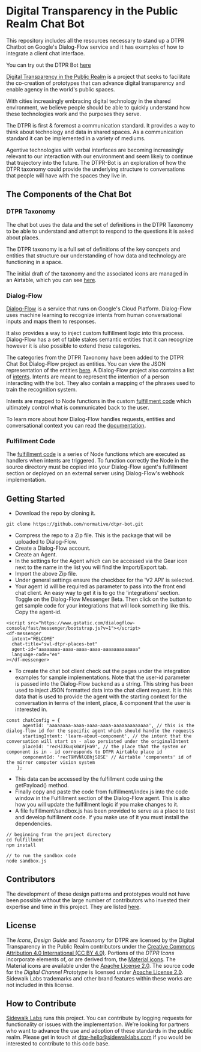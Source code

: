 # Digital Transparency in the Public Realm Chat Bot

This repository includes all the resources necessary to stand up a DTPR Chatbot on Google's Dialog-Flow service and it has examples of how to integrate a client chat interface. 

You can try out the DTPR Bot [here](https://normative.github.io/dtpr-bot/index.html)

[Digital Transparency in the Public Realm](https://sidewalklabs.com/dtpr/) is a project that seeks to facilitate the co-creation of prototypes that can advance digital transparency and enable agency in the world's public spaces.

With cities increasingly embracing digital technology in the shared environment, we believe people should be able to quickly understand how these technologies work and the purposes they serve. 

The DTPR is first & foremost a communication standard. It provides a way to think about technology and data in shared spaces.
As a communication standard it can be implemented in a variety of mediums. 

Agentive technologies with verbal interfaces are becoming increasingly relevant to our interaction with our environment and seem likely to continue that trajectory into the future. The DTPR-Bot is an exploration of how the DTPR taxonomy could provide the underlying structure to conversations that people will have with the spaces they live in.

## The Components of the Chat Bot

### DTPR Taxonomy
The chat bot uses the data and the set of definitions in the DTPR Taxonomy to be able to understand and attempt to respond to the questions it is asked about places. 

The DTPR taxonomy is a full set of definitions of the key concpets and entities that structure our understanding of how data and technology are functioning in a space. 

The initial draft of the taxonomy and the associated icons are managed in an Airtable, which you can see [here](https://airtable.com/shrsW7o7ji3VjsZSz).

### Dialog-Flow
[Dialog-Flow](https://dialogflow.com/) is a service that runs on Google's Cloud Platform. Dialog-Flow uses machine learning to recognize intents from human conversational inputs and maps them to responses. 

It also provides a way to inject custom fulfillment logic into this process. Dialog-Flow has a set of table stakes semantic entities that it can recognize however it is also possible to extend these categories. 

The categories from the DTPR Taxonomy have been added to the DTPR Chat Bot Dialog-Flow project as entities. You can view the JSON representation of the entities [here](https://github.com/normative/dtpr-bot/tree/master/entities). A Dialog-Flow project also contains a list of [intents](https://github.com/normative/dtpr-bot/tree/master/intents). Intents are meant to represent the intention of a person interacting with the bot. They also contain a mapping of the phrases used to train the recognition system.

Intents are mapped to Node functions in the custom [fulfillment code](https://github.com/normative/dtpr-bot/blob/master/fulfillment/index.js) which ultimately control what is communicated back to the user.

To learn more about how Dialog-Flow handles requests, entities and conversational context you can read the [documentation](https://dialogflow.com/docs).

### Fulfillment Code
The [fulfillment code](https://github.com/normative/dtpr-bot/blob/master/fulfillment/index.js) is a series of Node functions which are executed as handlers when intents are triggered. To function correctly the Node in the source directory must be copied into your Dialog-Flow agent's fulfillment section or deployed on an external server using Dialog-Flow's webhook implementation.

## Getting Started

- Download the repo by cloning it.
```
git clone https://github.com/normative/dtpr-bot.git
```
- Compress the repo to a Zip file. This is the package that will be uploaded to Dialog-Flow.
- Create a Dialog-Flow account.
- Create an Agent.
- In the settings for the Agent which can be accessed via the Gear icon next to the name in the list you will find the Import/Export tab.
- Import the above Zip file.
- Under general settings ensure the checkbox for the 'V2 API' is selected.
- Your agent id will be required as parameter to pass into the front end chat client. An easy way to get it is to go the 'integrations' section. Toggle on the Dialog-Flow Messenger Beta. Then click on the button to get sample code for your integrations that will look something like this. Copy the agent-id.

```
<script src="https://www.gstatic.com/dialogflow-console/fast/messenger/bootstrap.js?v=1"></script>
<df-messenger
  intent="WELCOME"
  chat-title="swl-dtpr-places-bot"
  agent-id="aaaaaaaa-aaaa-aaaa-aaaa-aaaaaaaaaaaaa"
  language-code="en"
></df-messenger>
```

- To create the chat bot client check out the pages under the integration examples for sample implementations. Note that the user-id parameter is passed into the Dialog-Flow backend as a string. This string has been used to inject JSON formatted data into the chat client request. It is this data that is used to provide the agent with the starting context for the conversation in terms of the intent, place, & component that the user is interested in.

```
const chatConfig = {
      agentId: 'aaaaaaaa-aaaa-aaaa-aaaa-aaaaaaaaaaaaa', // this is the dialog-flow id for the specific agent which should handle the requests
      startingIntent: 'learn-about-component', // the intent that the conversation will start on - also persisted under the originalIntent
      placeId: 'recHJJkuqk0AYjHa9', // the place that the system or component is in - id corresponds to DTPR Airtable place id
      componentId: 'recT9MVNlQBhjSBSE' // Airtable 'components' id of the mirror computer vision system
    };
```

- This data can be accessed by the fulfillment code using the getPayload() method.
- Finally copy and paste the code from fulfillment/index.js into the code window in the Fulfillment section of the Dialog-Flow agent. This is also how you will update the fulfillment logic if you make changes to it.
- A file fulfillment/sandbox.js has been provided to serve as a place to test and develop fulfillment code. If you make use of it you must install the dependencies.

```
// beginning from the project directory
cd fulfillment
npm install

// to run the sandbox code
node sandbox.js
```

## Contributors

The development of these design patterns and prototypes would not have been possible without the large number of contributors who invested their expertise and time in this project. They are listed [here](contributors.md).

## License

The _Icons_, _Design Guide_ and _Taxonomy_ for DTPR are licensed by the Digital Transparency in the Public Realm contributors under the [Creative Commons Attribution 4.0 International (CC BY 4.0)](https://creativecommons.org/licenses/by/4.0/).
Portions of the _DTPR Icons_ incorporate elements of, or are derived from, the [Material icons](https://material.io/tools/icons/). The Material icons are available under the [Apache License 2.0](https://www.apache.org/licenses/LICENSE-2.0.html).
The source code for the _Digital Channel Prototype_ is licensed under [Apache License 2.0](https://www.apache.org/licenses/LICENSE-2.0.html).
Sidewalk Labs trademarks and other brand features within these works are not included in this license.

## How to Contribute

[Sidewalk Labs](https://www.sidewalklabs.com/) runs this project. You can contribute by logging requests for functionality or issues with the implementation. We’re looking for partners who want to advance the use and adoption of these standards in the public realm. Please get in touch at dtpr-hello@sidewalklabs.com if you would be interested to contribute to this code base.
